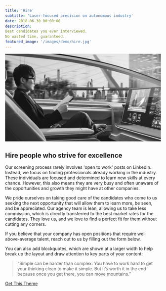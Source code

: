 ```yaml
---
title: 'Hire'
subtitle: 'Laser-focused precision on autonomous industry'
date: 2018-06-30 00:00:00
description: 
Best candidates you ever interviewed.
No wasted time, guaranteed.
featured_image: '/images/demo/hire.jpg'
---
```


![](/images/demo/hire-2.jpg)

## Hire people who strive for excellence 

Our screening process rarely involves 'open to work' posts on LinkedIn. Instead, we focus on finding professionals already working in the industry. These individuals are focused and determined to learn new skills at every chance. However, this also means they are very busy and often unaware of the opportunities and growth they might have at other companies. 

We pride ourselves on taking good care of the candidates who come to us seeking the next opportunity that will allow them to learn more, be seen, and be appreciated. Our agency team is lean, allowing us to take less commission, which is directly transferred to the best market rates for the candidates. They love us, and we love to find a perfect fit for them without cutting any corners. 

If you believe that your company has open positions that require well above-average talent, reach out to us by filling out the form below. 

You can also add blockquotes, which are shown at a larger width to help break up the layout and draw attention to key parts of your content:

> “Simple can be harder than complex: You have to work hard to get your thinking clean to make it simple. But it’s worth it in the end because once you get there, you can move mountains.”

<a href="https://jekyllthemes.io/theme/personal-website-jekyll-theme" class="button button--large">Get This Theme</a>
